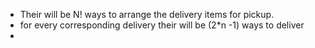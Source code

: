 - Their will be N! ways to arrange the delivery items for pickup.
- for every corresponding delivery their will be (2*n -1) ways to deliver
-